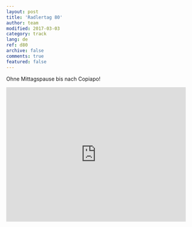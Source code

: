 ```yaml
---   
layout: post 
title: 'Radlertag 80'  
author: team 
modified: 2017-03-03
category: track 
lang: de 
ref: d80
archive: false 
comments: true 
featured: false 
--- 
```


 Ohne Mittagspause bis nach Copiapo! 

<iframe width='480' height='360' src='http://track-kit.net/maps_s3/?v=embed&track=237032.gpx' frameborder='0' allowfullscreen></iframe>
